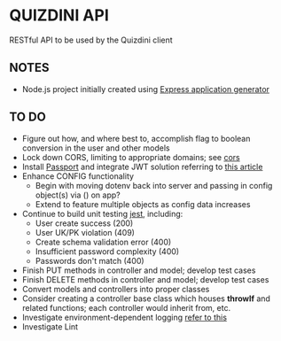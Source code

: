 # QUIZDINI API
RESTful API to be used by the Quizdini client

## NOTES
- Node.js project initially created using [Express application generator](https://expressjs.com/en/starter/generator.html)

## TO DO 
- Figure out how, and where best to, accomplish flag to boolean conversion in the user and other models
- Lock down CORS, limiting to appropriate domains; see [cors](https://expressjs.com/en/resources/middleware/cors.html)
- Install [Passport](http://www.passportjs.org/) and integrate JWT solution referring to [this article](https://devdactic.com/restful-api-user-authentication-1/)
- Enhance CONFIG functionality
  - Begin with moving dotenv back into server and passing in config object(s) via () on app?
  - Extend to feature multiple objects as config data increases
- Continue to build unit testing  [jest](https://jestjs.io/docs/en/getting-started), including:
   - User create success (200)
   - User UK/PK violation (409) 
   - Create schema validation error (400)
   - Insufficient password complexity (400)
   - Passwords don't match (400)
- Finish PUT methods in controller and model; develop test cases
- Finish DELETE methods in controller and model; develop test cases
- Convert models and controllers into proper classes
- Consider creating a controller base class which houses **throwIf** and related functions; each controller would inherit from, etc.
- Investigate environment-dependent logging [refer to this](https://stackoverflow.com/questions/14531232/using-winston-in-several-modules)
- Investigate Lint
